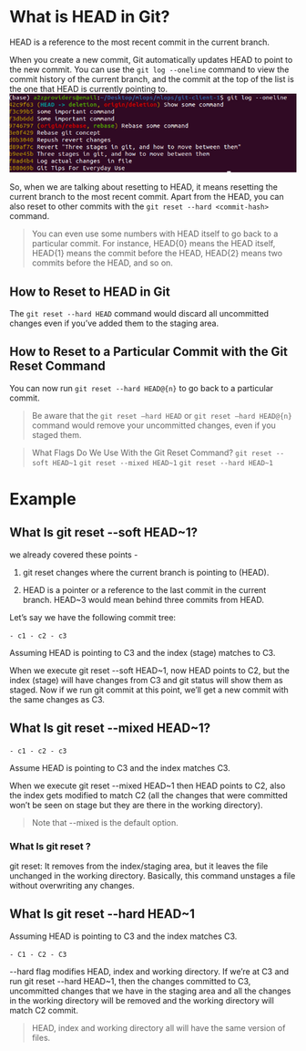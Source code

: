 # What is HEAD in Git?

HEAD is a reference to the most recent commit in the current branch. 

When you create a new commit, Git automatically updates HEAD to point to the new commit. You can use the `git log --oneline` command to view the commit history of the current branch, and the commit at the top of the list is the one that HEAD is currently pointing to.
![alt text](image.png)

So, when we are talking about resetting to HEAD, it means resetting the current branch to the most recent commit. Apart from the HEAD, you can also reset to other commits with the `git reset --hard <commit-hash>` command.


> You can even use some numbers with HEAD itself to go back to a particular commit. For instance, HEAD{0} means the HEAD itself, HEAD{1} means the commit before the HEAD, HEAD{2} means two commits before the HEAD, and so on.

## How to Reset to HEAD in Git

The `git reset --hard HEAD` command would discard all uncommitted changes even if you’ve added them to the staging area.

## How to Reset to a Particular Commit with the Git Reset Command

You can now run `git reset --hard HEAD@{n}` to go back to a particular commit. 
> Be aware that the `git reset –hard HEAD` or `git reset –hard HEAD@{n}` command would remove your uncommitted changes, even if you staged them.

>What Flags Do We Use With the Git Reset Command?
 `git reset --soft HEAD~1`
 `git reset --mixed HEAD~1`
 `git reset --hard HEAD~1`


# Example

 ## What Is git reset --soft HEAD~1?

 we already covered these points - 
 
1. git reset changes where the current branch is pointing to (HEAD).

2. HEAD is a pointer or a reference to the last commit in the current branch. HEAD~3 would mean behind three commits from HEAD.

Let’s say we have the following commit tree:

`- c1 - c2 - c3`

Assuming HEAD is pointing to C3 and the index (stage) matches to C3.

When we execute git reset --soft HEAD~1, now HEAD points to C2, but the index (stage) will have changes from C3 and git status will show them as staged. Now if we run git commit at this point, we’ll get a new commit with the same changes as C3.

## What Is git reset --mixed HEAD~1?

`- c1 - c2 - c3`

Assume HEAD is pointing to C3 and the index matches C3.

When we execute git reset --mixed HEAD~1 then HEAD points to C2, also the index gets modified to match C2 (all the changes that were committed won’t be seen on stage but they are there in the working directory).

> Note that --mixed is the default option.

### What Is git reset <file>?
git reset: It removes from the index/staging area, but it leaves the file unchanged in the working directory. Basically, this command unstages a file without overwriting any changes.

## What Is git reset --hard HEAD~1

Assuming HEAD is pointing to C3 and the index matches C3.

`- C1 - C2 - C3`

--hard flag modifies HEAD, index and working directory. If we’re at C3 and run git reset --hard HEAD~1, then the changes committed to C3, uncommitted changes that we have in the staging area and all the changes in the working directory will be removed and the working directory will match C2 commit.

> HEAD, index and working directory all will have the same version of files.